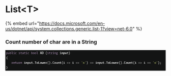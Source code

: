 # List\<T>

{% embed url="https://docs.microsoft.com/en-us/dotnet/api/system.collections.generic.list-1?view=net-6.0" %}

### Count  number of char are in a String

![](<.gitbook/assets/image (3).png>)
